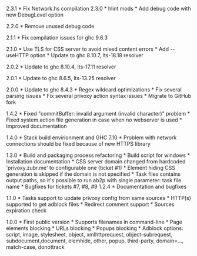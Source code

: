 2.3.1
	* Fix Network.hs compilation
2.3.0
	* hlint mods
	* Add debug code with new DebugLevel option

2.2.0
	* Remove unused debug code

2.1.1
	* Fix compilation issues for ghc 9.6.3

2.1.0
	* Use TLS for CSS server to avoid mixed content errors
	* Add --useHTTP option
        * Update to ghc 8.10.7, lts-18.18 resolver

2.0.2
        * Update to ghc 8.10.4, lts-17.11 resolver

2.0.1
	* Update to ghc 8.6.5, lts-13.25 resolver

2.0.0
	* Update to ghc 8.4.3
	* Regex wildcard optimizations
	* Fix several parsing issues
	* Fix several privoxy action syntax issues
	* Migrate to GitHub fork

1.4.2
        * Fixed "commitBuffer: invalid argument (invalid character)" problem
        * Fixed system.action file generation in case when no webserver is used
        * Improved documentation

1.4.0
        * Stack build envirionment and GHC 7.10
        * Problem with network connections should be fixed because of new HTTPS library

1.3.0
	* Build and packaging process refactoring
	* Build script for windows
	* Installation documentation
	* CSS server domain changed from hardcoded 'privoxy.zubr.me' to configurable one (ticket #1)
	* Element hiding CSS generation is skipped if the domain is not specified
	* Task files contains output paths, so it's possible to run ab2p with single parameter: task file name
	* Bugfixes for tickets #7, #8, #9
1.2.4
        * Documentation and bugfixes

1.1.0
        * Tasks support to update privoxy config from same sources
        * HTTP(s) supported to get adblock files
        * Redirect comment support
        * Sources expiration check 

1.0.0
        * First public version
        * Supports filenames in command-line
        * Page elements blocking
        * URLs blocking
        * Popups blocking
        * Adblock options: script, image, stylesheet, object, xmlhttprequest, object-subrequest, subdocument,document, elemhide, other, popup, third-party, domain=..., match-case, donottrack    

